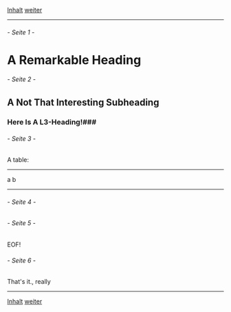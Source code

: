 <!-- page navigation -->
[Inhalt](../inhalt.html)  [weiter](../k02\k02.html)



* * * * *
<!-- end page navigation -->

###### - Seite 1 -

A Remarkable Heading
=================

###### - Seite 2 -

A Not That Interesting Subheading
-----------------------------

### Here Is A L3-Heading!###

###### - Seite 3 -

A table:

---- ----
a    b
---- ----

###### - Seite 4 -


###### - Seite 5 -

EOF!


###### - Seite 6 - 

That's it., really



<!-- page navigation -->

* * * * *



[Inhalt](../inhalt.html)  [weiter](../k02\k02.html)
<!-- end page navigation -->
